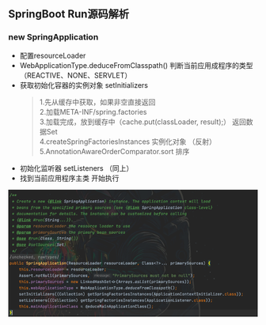 ## SpringBoot Run源码解析

### new SpringApplication

- 配置resourceLoader
- WebApplicationType.deduceFromClasspath() 判断当前应用成程序的类型（REACTIVE、NONE、SERVLET）
- 获取初始化容器的实例对象  setInitializers
  > 1.先从缓存中获取，如果非空直接返回<br>
  > 2.加载META-INF/spring.factories<br>
  > 3.加载完成，放到缓存中（cache.put(classLoader, result);） 返回数据Set<br>
  > 4.createSpringFactoriesInstances 实例化对象 （反射）<br>
  > 5.AnnotationAwareOrderComparator.sort  排序<br>
- 初始化监听器 setListeners （同上）
- 找到当前应用程序主类  开始执行

![img.png](img.png)